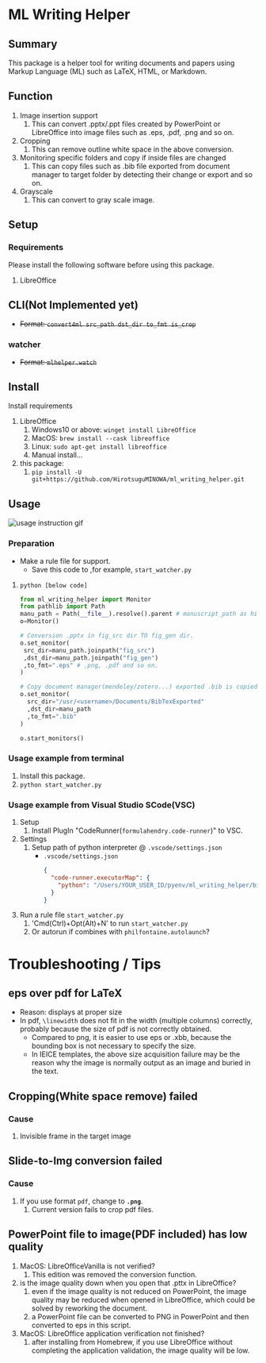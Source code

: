 # ML Writing Helper

## Summary

This package is a helper tool for writing documents and papers using Markup Language (ML) such as LaTeX, HTML, or Markdown.



## Function

1. Image insertion support 
   1. This can convert .pptx/.ppt files created by PowerPoint or LibreOffice into image files such as .eps, .pdf, .png and so on.
1. Cropping
   1. This can remove outline white space in the above conversion.
1. Monitoring specific folders and copy if inside files are changed
   1. This can copy files such as .bib file exported from document manager to target folder by detecting their change or export and so on.
1. Grayscale
   1. This can convert to gray scale image.


## Setup

### Requirements

Please install the following software before using this package.

1. LibreOffice

## CLI(Not Implemented yet)

- ~~Format: `convert4ml src_path dst_dir to_fmt is_crop`~~

### watcher

- ~~Format: `mlhelper.watch`~~

## Install

Install requirements
1. LibreOffice
   1. Windows10 or above: `winget install LibreOffice`
   2. MacOS: `brew install --cask libreoffice`
   3. Linux: `sudo apt-get install libreoffice`
   4. Manual install...
2. this package:
   1. `pip install -U git+https://github.com/HirotsuguMINOWA/ml_writing_helper.git`


## Usage

![usage instruction gif](attachment/usage70.gif)

### Preparation

- Make a rule file for support. 
  - Save this code to ,for example, `start_watcher.py`
1. `python [below code]`
    ```python
    from ml_writing_helper import Monitor
    from pathlib import Path
    manu_path = Path(__file__).resolve().parent # manuscript_path as hiro_watcher
    o=Monitor()

    # Conversion .pptx in fig_src dir TO fig_gen dir.
    o.set_monitor(
     src_dir=manu_path.joinpath("fig_src")
     ,dst_dir=manu_path.joinpath("fig_gen")
     ,to_fmt=".eps" # .png, .pdf and so on.
    )

    # Copy document manager(mendeley/zotero...) exported .bib is copied to manu_path
    o.set_monitor(
      src_dir="/usr/<username>/Documents/BibTexExported"
      ,dst_dir=manu_path
      ,to_fmt=".bib"
    )

    o.start_monitors()
    ```
   
### Usage example from terminal
1. Install this package.
2. `python start_watcher.py`
  
### Usage example from Visual Studio SCode(VSC)
1. Setup
    1. Install PlugIn "CodeRunner(`formulahendry.code-runner`)" to VSC.
2. Settings
   1. Setup path of python interpreter @ `.vscode/settings.json`
      - `.vscode/settings.json`
        ```json
        {
          "code-runner.executorMap": {
            "python": "/Users/YOUR_USER_ID/pyenv/ml_writing_helper/bin/python",
          }
        }
        ```
3. Run a rule file `start_watcher.py`
   1. 'Cmd(Ctrl)+Opt(Alt)+N' to run `start_watcher.py`
   2. Or autorun if combines with `philfontaine.autolaunch`?

# Troubleshooting / Tips

## eps over pdf for LaTeX

- Reason: displays at proper size
- In pdf, `\linewidth` does not fit in the width (multiple columns) correctly, probably because the size of pdf is not correctly obtained.
  - Compared to png, it is easier to use eps or .xbb, because the bounding box is not necessary to specify the size.
  - In IEICE templates, the above size acquisition failure may be the reason why the image is normally output as an image and buried in the text.

## **Cropping(White space remove) failed**

### Cause

1. Invisible frame in the target image

## Slide-to-Img conversion failed

### Cause

1. If you use format `pdf`, change to **`.png`**.
    1. Current version fails to crop pdf files.

## PowerPoint file to image(PDF included) has low quality

1. MacOS: LibreOfficeVanilla is not verified?
    1. This edition was removed the conversion function.
2. is the image quality down when you open that .pttx in LibreOffice?
    1. even if the image quality is not reduced on PowerPoint, the image quality may be reduced when opened in LibreOffice, which could be solved by reworking the document.
    2. a PowerPoint file can be converted to PNG in PowerPoint and then converted to eps in this script.
3. MacOS: LibreOffice application verification not finished?
    1. after installing from Homebrew, if you use LibreOffice without completing the application validation, the image quality will be low.